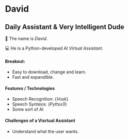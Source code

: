 # David
## **D**aily **A**ssistant & **V**ery **I**ntelligent **D**ude
 
 👋 The name is *David*. 
 
 💻 He is a Python-developed AI *Virtual Assistant*.

#### **Breakout**:
 * Easy to download, change and learn.
 * Fast and expandible.

#### **Features** / **Technologies**
 * Speech Recognition: {_Vosk_}
 * Speech Syntesis: {_Pyttsx3_}
 * Some sort of AI

#### **Challenges of a Visrtual Assistant**
 * Understand what the user wants.